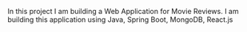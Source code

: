 In this project I am building a Web Application for Movie Reviews. I am building this application using Java, Spring Boot, MongoDB, React.js
